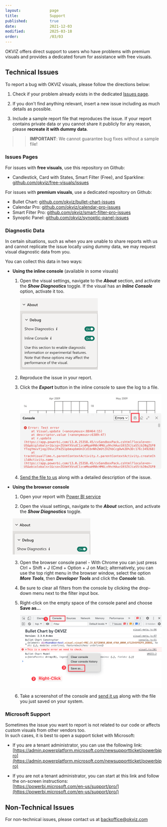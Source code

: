 ```yaml
---
layout:             page
title:              Support
published:          true
date:               2021-12-03
modified:           2025-03-18
order:              /03/03
---
```

OKVIZ offers direct support to users who have problems with premium visuals and provides a dedicated forum for assistance with free visuals.

## Technical Issues

To report a bug with OKVIZ visuals, please follow the directions below:

1. Check if your problem already exists in the dedicated [Issues page](#issues-pages).

2. If you don't find anything relevant, insert a new issue including as much details as possible.

3. Include a sample report file that reproduces the issue. If your report contains private data or you cannot share it publicly for any reason, please **recreate it with dummy data**.

>> **IMPORTANT**: We cannot guarantee bug fixes without a sample file!

### Issues Pages

For issues with **free visuals**, use this repository on Github:
- Candlestick, Card with States, Smart Filter (Free), and Sparkline:  
[github.com/okviz/free-visuals/issues](https://github.com/okviz/free-visuals/issues)


For issues with **premium visuals**, use a dedicated repository on Github:
- Bullet Chart: [github.com/okviz/bullet-chart-issues](https://github.com/okviz/bullet-chart-issues)
- Calendar Pro: [github.com/okviz/calendar-pro-issues](https://github.com/okviz/calendar-pro-issues)
- Smart Filter Pro: [github.com/okviz/smart-filter-pro-issues](https://github.com/okviz/smart-filter-pro-issues)
- Synoptic Panel: [github.com/okviz/synoptic-panel-issues](https://github.com/okviz/synoptic-panel-issues)

### Diagnostic Data

In certain situations, such as when you are unable to share reports with us and cannot replicate the issue locally using dummy data, we may request visual diagnostic data from you.

You can collect this data in two ways:

- **Using the inline console** (available in some visuals)

    1. Open the visual settings, navigate to the ***About*** section, and activate the ***Show Diagnostics*** toggle. If the visual has an ***Inline Console*** option, activate it too.

        <img src="images/diagnostics-inline.png" width="250">

    2. Reproduce the issue in your report.

    3. Click the ***Export*** button in the inline console to save the log to a file.

        <img src="images/export-inline-console.png" width="500">

    4. [Send the file to us](mailto:support@okviz.com) along with a detailed description of the issue.


- **Using the browser console**

    1. Open your report with [Power BI service](https://app.powerbi.com)

    2. Open the visual settings, navigate to the ***About*** section, and activate the ***Show Diagnostics*** toggle.

    <img src="images/diagnostics.png" width="250">

    3. Open the browser console panel - With Chrome you can just press Ctrl + Shift + J (Cmd + Option + J on Mac);  alternatively, you can use the top right menu in the browser window, select the option ***More Tools***, then ***Developer Tools*** and click the ***Console*** tab.

    4. Be sure to clear all filters from the console by clicking the drop-down menu next to the filter input box.

    5. Right-click on the empty space of the console panel and choose **Save as...**

        <img src="images/save-console.png" width="650">

    6. Take a screenshot of the console and [send it us](mailto:support@okviz.com) along with the file you just saved on your system.


### Microsoft Support

Sometimes the issue you want to report is not related to our code or affects custom visuals from other vendors too.  
In such cases, it is best to open a support ticket with Microsoft:

- If you are a tenant administrator, you can use the following link:  
    [https://admin.powerplatform.microsoft.com/newsupportticket/powerbipro](https://admin.powerplatform.microsoft.com/newsupportticket/powerbipro)

- If you are not a tenant administrator, you can start at this link and follow the on-screen instructions:  
    [https://powerbi.microsoft.com/en-us/support/pro/](https://powerbi.microsoft.com/en-us/support/pro/)

## Non-Technical Issues

For non-technical issues, please contact us at [backoffice@okviz.com](mailto:backoffice@okviz.com)